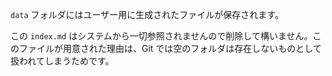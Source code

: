 `data` フォルダにはユーザー用に生成されたファイルが保存されます。

この `index.md` はシステムから一切参照されませんので削除して構いません。このファイルが用意された理由は、Git では空のフォルダは存在しないものとして扱われてしまうためです。